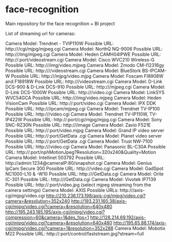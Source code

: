 # face-recognition
Main repository for the face recognition + BI project

List of streaming url for cameras:

Camera Model: Trendnet - TVIP110W
Possible URL: http:///cgi/mjpg/mjpeg.cgi
Camera Model: NorthQ NQ-9006
Possible URL: http:///img/mjpeg.cgi
Camera Model: Heden CAMH04IPWE
Possible URL: http://:port/videostream.cgi
Camera Model: Cisco WVC210 Wireless-G
Possible URL: http:///img/video.mjpeg
Camera Model: Zmodo CM-I12316gy
Possible URL: http:////videostream.cgi
Camera Model: BlueStork BS-IPCAM-W
Possible URL: http:///mjpg/video.mjpg
Camera Model: Foscam FI8908W and F18918W
Possible URL: http:///videostream.cgi
Camera Model: D-Link DCS-900 & D-Link DCS-910
Possible URL: http:///mjpeg.cgi
Camera Model: D-Link DCS-1000W
Possible URL: http:///video.cgi
Camera Model: LinkSYS WVC54GCA
Possible URL: http:///img/video.mjpeg
Camera Model: Heden VisionCam
Possible URL: http://:port/video.cgi
Camera Model: IPX DDK
Possible URL: http:///ipcam/mjpeg.cgi
Camera Model: Trendnet TV-IP100
Possible URL: http:///video.cgi
Camera Model: Trendnet TV-IP110W, TV-IP422W
Possible URL: http://:port/cgi/mjpg/mjpg.cgi
Camera Model: Sony SNC-RZ30N
Possible URL: http:///image
Camera Model: Zavio F521E
Possible URL: http://:port/video.mjpg
Camera Model: Grand IP video server
Possible URL: http://:port/GetData .cgi
Camera Model: Planet video server
Possible URL: http://:port/GetData .cgi
Camera Model: Trust NW-7100
Possible URL: http:///video.cgi
Camera Model: Panasonic BL-C30A
Possible URL: http://:port/nphMotionJpeg?Resolution=320x240&Quality=Motion
Camera Model: Intellinet 503792
Possible URL: http://admin:1234@cameraIP:80/snapshot.cgi
Camera Model: Genius IpCam Secure 300
Possible URL: http:///video.cgi
Camera Model: GadSpot NC1000-L10 & -W10
Possible URL: http:///GetData.cgi
Camera Model: Orite IC-301
Possible URL: http:///GetData.cgi
Camera Model: Vivotek IP7139
Possible URL: http://:port/video.jpg (select mjpeg streaming from the camera settings)
Camera Model: AXIS
Possible URLs: http:///axis-cgi/mjpg/video.cgi
http://210.236.173.198/axis-cgi/mjpg/video.cgi?camera=&resolution=352x240
http://193.231.160.38/axis-cgi/mjpg/video.cgi?camera=&resolution=640x480
http://195.243.185.195/axis-cgi/mjpg/video.cgi?compression=60&camera=1&des_fps=1
http://128.214.69.192/axis-cgi/mjpg/video.cgi?camera=&resolution=640x480
http://195.65.88.174/axis-cgi/mjpg/video.cgi?camera=1&resolution=352x288
Camera Model: Mobotix M22
Possible URL: http://:port/control/faststream.jpg?stream=full